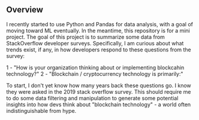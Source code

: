 ## Overview

I recently started to use Python and Pandas for data analysis, with a goal of moving toward ML eventually. In the meantime, this repository is for a mini project. The goal of this project is to summarize some data from StackOverflow developer surveys. Specifically, I am curious about what trends exist, if any, in how developers respond to these questions from the survey:

1 - "How is your organization thinking about or implementing blockcahin technology?"
2 - "Blockchain / cryptocurrency technology is primarily:"

To start, I don't yet know how many years back these questions go. I know they were asked in the 2019 stack overflow survey. This should require me to do some data filtering and manipulation to generate some potential insights into how devs think about "blockchain technology" - a world often indistinguishable from hype.
